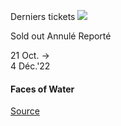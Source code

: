 [](https://www.bozar.be/fr/calendrier/faces-water)

Derniers tickets ![](https://www.bozar.be/sites/default/files/styles/small_card_landscape/public/efficy/images/2855156_2022_biella-exhibition_schubert_sony8574_web2.jpg?h=d627821a&itok=g7CU4vfh) 

Sold out Annulé Reporté

21 Oct. →  
4 Déc.'22

#### Faces of Water

[Source](https://www.bozar.be/fr/search?contentType=event&searchQuery=joshua)
